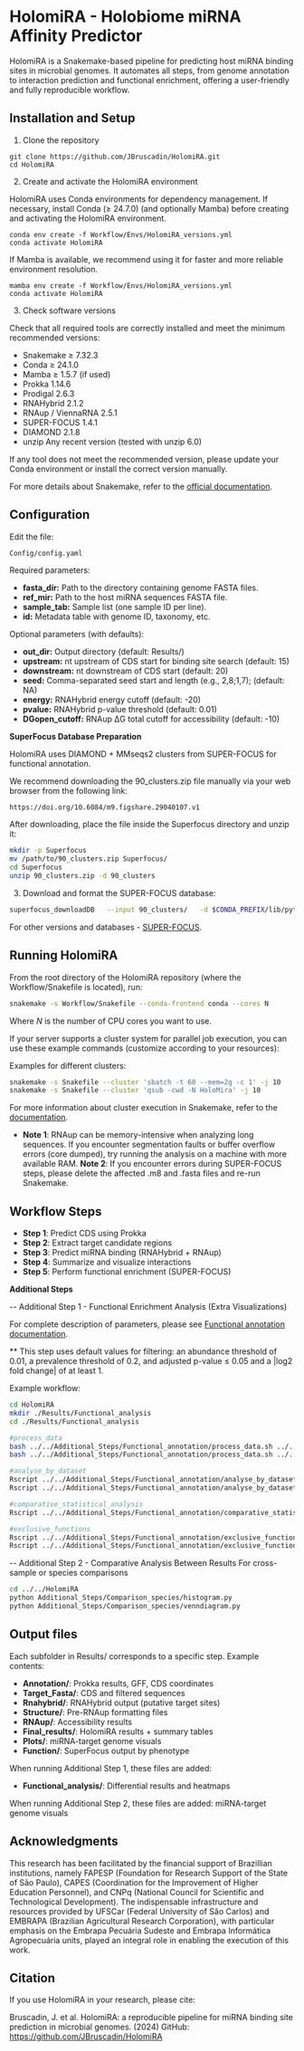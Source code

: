 # HolomiRA - Holobiome miRNA Affinity Predictor

HolomiRA is a Snakemake-based pipeline for predicting host miRNA binding sites in microbial genomes. It automates all steps, from genome annotation to interaction prediction and functional enrichment, offering a user-friendly and fully reproducible workflow.

## Installation and Setup
1. Clone the repository

```shell
git clone https://github.com/JBruscadin/HolomiRA.git
cd HolomiRA
```

2. Create and activate the HolomiRA environment

HolomiRA uses Conda environments for dependency management.
If necessary, install Conda (≥ 24.7.0) (and optionally Mamba) before creating and activating the HolomiRA environment.

```shell
conda env create -f Workflow/Envs/HolomiRA_versions.yml
conda activate HolomiRA
```

If Mamba is available, we recommend using it for faster and more reliable environment resolution.

```shell
mamba env create -f Workflow/Envs/HolomiRA_versions.yml
conda activate HolomiRA
```

3. Check software versions

Check that all required tools are correctly installed and meet the minimum recommended versions:

* Snakemake	≥ 7.32.3
* Conda	≥ 24.1.0
* Mamba	≥ 1.5.7 (if used)
* Prokka	1.14.6
* Prodigal	2.6.3
* RNAHybrid	2.1.2
* RNAup / ViennaRNA	2.5.1
* SUPER-FOCUS	1.4.1
* DIAMOND	2.1.8
* unzip	Any recent version (tested with unzip 6.0)

If any tool does not meet the recommended version, please update your Conda environment or install the correct version manually.

For more details about Snakemake, refer to the [official documentation](https://snakemake.readthedocs.io/en/stable/index.html).

## Configuration

Edit the file: 

```shell
Config/config.yaml
```

Required parameters:

* **fasta_dir:** Path to the directory containing genome FASTA files.
* **ref_mir:** Path to the host miRNA sequences FASTA file.
* **sample_tab:** Sample list (one sample ID per line). 
* **id:** Metadata table with genome ID, taxonomy, etc.


Optional parameters (with defaults):
* **out_dir:**  Output directory (default: Results/)
* **upstream:** nt upstream of CDS start for binding site search (default: 15)
* **downstream:** nt downstream of CDS start (default: 20)
* **seed:** Comma-separated seed start and length (e.g., 2,8;1,7); (default: NA)
* **energy:** RNAHybrid energy cutoff (default: -20)
* **pvalue:** RNAHybrid p-value threshold (default: 0.01)
* **DGopen_cutoff:** RNAup ΔG total cutoff for accessibility (default: -10)


**SuperFocus Database Preparation**

HolomiRA uses DIAMOND + MMseqs2 clusters from SUPER-FOCUS for functional annotation.

We recommend downloading the 90_clusters.zip file manually via your web browser from the following link:

```bash
https://doi.org/10.6084/m9.figshare.29040107.v1
```

After downloading, place the file inside the Superfocus directory and unzip it:

```bash
mkdir -p Superfocus
mv /path/to/90_clusters.zip Superfocus/
cd Superfocus
unzip 90_clusters.zip -d 90_clusters
```

3. Download and format the SUPER-FOCUS database:
```bash
superfocus_downloadDB   --input 90_clusters/   -d $CONDA_PREFIX/lib/python3.9/site-packages/superfocus_app/   --aligner diamond   --clusters 90

```

For other versions and databases - [SUPER-FOCUS](https://github.com/metageni/SUPER-FOCUS).

## Running HolomiRA

From the root directory of the HolomiRA repository (where the Workflow/Snakefile is located), run:

```bash
snakemake -s Workflow/Snakefile --conda-frontend conda --cores N 
```
Where *N* is the number of CPU cores you want to use.

If your server supports a cluster system for parallel job execution, you can use these example commands (customize according to your resources):

Examples for different clusters:
```bash
snakemake -s Snakefile --cluster 'sbatch -t 60 --mem=2g -c 1' -j 10
snakemake -s Snakefile --cluster 'qsub -cwd -N HoloMira' -j 10
```
For more information about cluster execution in Snakemake, refer to the [documentation](https://snakemake.readthedocs.io/en/v7.19.1/executing/cluster.html).

* **Note 1**: RNAup can be memory-intensive when analyzing long sequences. If you encounter segmentation faults or buffer overflow errors (core dumped), try running the analysis on a machine with more available RAM.
 **Note 2**: If you encounter errors during SUPER-FOCUS steps, please delete the affected .m8 and .fasta files and re-run Snakemake.

## Workflow Steps

* **Step 1**: Predict CDS using Prokka
* **Step 2**: Extract target candidate regions
* **Step 3**: Predict miRNA binding (RNAHybrid + RNAup)
* **Step 4**: Summarize and visualize interactions
* **Step 5**: Perform functional enrichment (SUPER-FOCUS)


**Additional Steps** 

-- Additional Step 1 - Functional Enrichment Analysis (Extra Visualizations)

For complete description of parameters, please see [Functional annotation documentation](Additional_Steps/Functional_annotation/Documentation).

** This step uses default values for filtering: an abundance threshold of 0.01, a prevalence threshold of 0.2, and adjusted p-value ≤ 0.05 and a |log2 fold change| of at least 1.

Example workflow:

```bash
cd HolomiRA
mkdir ./Results/Functional_analysis
cd ./Results/Functional_analysis

#process_data
bash ../../Additional_Steps/Functional_annotation/process_data.sh ../../Results/function/MAGs_Feces/output_subsystem_level_3.xls relab MAG Feces
bash ../../Additional_Steps/Functional_annotation/process_data.sh ../../Results/function/MAGs_Rumen/output_subsystem_level_3.xls relab MAG Rumen

#analyse_by_dataset
Rscript ../../Additional_Steps/Functional_annotation/analyse_by_dataset.R level_3_MAG_Feces_relab.txt Feces MAG 0.01 0.2 10 blue  
Rscript ../../Additional_Steps/Functional_annotation/analyse_by_dataset.R level_3_MAG_Rumen_relab.txt Rumen MAG 0.01 0.2 10 red

#comparative_statistical_analysis
Rscript ../../Additional_Steps/Functional_annotation/comparative_statistical_analysis.R level_3_MAG_Feces_relab.txt Feces level_3_MAG_Rumen_relab.txt Rumen MAG 0.01 0.2 0.05 1 "#FF5733" "#33FF57" "purple"

#exclusive_functions
Rscript ../../Additional_Steps/Functional_annotation/exclusive_functions.R exclusive_functions_MAG_level_3_Feces.txt Feces MAG 10 green
Rscript ../../Additional_Steps/Functional_annotation/exclusive_functions.R exclusive_functions_MAG_level_3_Rumen.txt Rumen MAG 10 red

```

-- Additional Step 2 - Comparative Analysis Between Results
For cross-sample or species comparisons

```bash
cd ../../HolomiRA
python Additional_Steps/Comparison_species/histogram.py
python Additional_Steps/Comparison_species/venndiagram.py
```

## Output files

Each subfolder in Results/ corresponds to a specific step. Example contents:

* **Annotation/**: Prokka results, GFF, CDS coordinates
* **Target_Fasta/**: CDS and filtered sequences
* **Rnahybrid/**: RNAHybrid output (putative target sites)
* **Structure/**: Pre-RNAup formatting files
* **RNAup/**: Accessibility results
* **Final_results/**: HolomiRA results + summary tables
* **Plots/**: miRNA-target genome visuals
* **Function/**: SuperFocus output by phenotype

When running Additional Step 1, these files are added:

* **Functional_analysis/**: Differential results and heatmaps

When running Additional Step 2, these files are added: miRNA-target genome visuals

## Acknowledgments

This research has been facilitated by the financial support of Brazillian institutions, namely FAPESP (Foundation for Research Support of the State of São Paulo), CAPES (Coordination for the Improvement of Higher Education Personnel), and CNPq (National Council for Scientific and Technological Development). The indispensable infrastructure and resources provided by UFSCar (Federal University of São Carlos) and EMBRAPA (Brazilian Agricultural Research Corporation), with particular emphasis on the Embrapa Pecuária Sudeste and Embrapa Informática Agropecuária units, played an integral role in enabling the execution of this work.

## Citation

If you use HolomiRA in your research, please cite:

Bruscadin, J. et al. HolomiRA: a reproducible pipeline for miRNA binding site prediction in microbial genomes. (2024) GitHub: https://github.com/JBruscadin/HolomiRA




